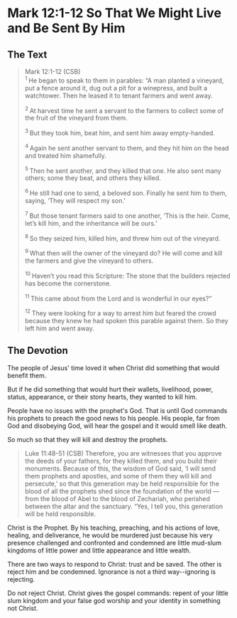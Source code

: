 # Mark 12:1-12 So That We Might Live and Be Sent By Him

## The Text

>Mark 12:1-12 (CSB)  
><sup> 1 </sup> He began to speak to them in parables: “A man planted a vineyard, put a fence around it, dug out a pit for a winepress, and built a watchtower. Then he leased it to tenant farmers and went away. 
>
><sup> 2 </sup> At harvest time he sent a servant to the farmers to collect some of the fruit of the vineyard from them. 
>
><sup> 3 </sup> But they took him, beat him, and sent him away empty-handed. 
>
><sup> 4 </sup> Again he sent another servant to them, and they hit him on the head and treated him shamefully. 
>
><sup> 5 </sup> Then he sent another, and they killed that one. He also sent many others; some they beat, and others they killed. 
>
><sup> 6 </sup> He still had one to send, a beloved son. Finally he sent him to them, saying, ‘They will respect my son.’ 
>
><sup> 7 </sup> But those tenant farmers said to one another, ‘This is the heir. Come, let’s kill him, and the inheritance will be ours.’ 
>
><sup> 8 </sup> So they seized him, killed him, and threw him out of the vineyard. 
>
><sup> 9 </sup> What then will the owner of the vineyard do? He will come and kill the farmers and give the vineyard to others. 
>
><sup> 10 </sup> Haven’t you read this Scripture: The stone that the builders rejected has become the cornerstone. 
>
><sup> 11 </sup> This came about from the Lord and is wonderful in our eyes?” 
>
><sup> 12 </sup> They were looking for a way to arrest him but feared the crowd because they knew he had spoken this parable against them. So they left him and went away. 

## The Devotion

The people of Jesus' time loved it when Christ did something that would benefit them.

But if he did something that would hurt their wallets, livelihood, power, status, appearance, or their stony hearts, they wanted to kill him.

People have no issues with the prophet's God. That is until God commands his prophets to preach the good news to his people. His people, far from God and disobeying God, will hear the gospel and it would smell like death.

So much so that they will kill and destroy the prophets.

>Luke 11:48-51 (CSB) Therefore, you are witnesses that you approve the deeds of your fathers, for they killed them, and you build their monuments. Because of this, the wisdom of God said, ‘I will send them prophets and apostles, and some of them they will kill and persecute,’ so that this generation may be held responsible for the blood of all the prophets shed since the foundation of the world — from the blood of Abel to the blood of Zechariah, who perished between the altar and the sanctuary. “Yes, I tell you, this generation will be held responsible.

Christ is the Prophet. By his teaching, preaching, and his actions of love, healing, and deliverance, he would be murdered just because his very presence challenged and confronted and condemned are little mud-slum kingdoms of little power and little appearance and little wealth.

There are two ways to respond to Christ: trust and be saved. The other is reject him and be condemned. Ignorance is not a third way--ignoring is rejecting.

Do not reject Christ. Christ gives the gospel commands: repent of your little slum kingdom and your false god worship and your identity in something not Christ.

